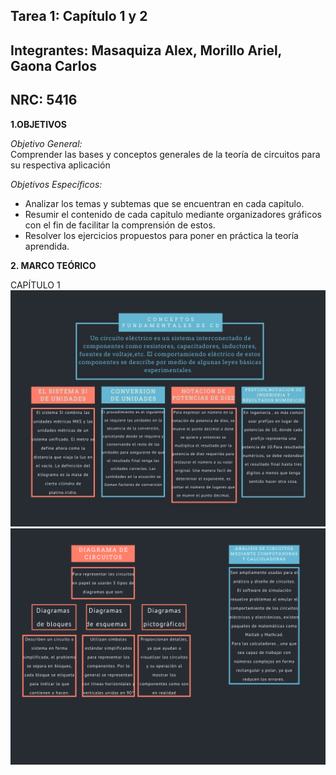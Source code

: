 ## Tarea 1: Capítulo 1 y 2     
## Integrantes: Masaquiza Alex, Morillo Ariel, Gaona Carlos    
## NRC: 5416   
**1.OBJETIVOS**  

  _Objetivo General:_       
 Comprender las bases y conceptos generales de la teoría de circuitos  para su respectiva aplicación 
 
_Objetivos Específicos:_       
*   Analizar los temas y subtemas que se encuentran en cada capitulo.
* Resumir el contenido de cada capitulo mediante organizadores gráficos  con el fin de facilitar la comprensión de estos.    
*  Resolver los ejercicios propuestos para poner en práctica la teoría aprendida. 

**2. MARCO TEÓRICO**   

CAPÍTULO 1    
![Mapa 1]( https://github.com/AlexMP98/Tarea/blob/main/Conceptos%20fundamentales%20de%20CD.jpg )    
![Mapa 2]( https://github.com/AlexMP98/Tarea/blob/main/Conceptos%20fundamentales%20de%20CD%20(2).png)  



  
